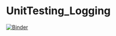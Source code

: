 # UnitTesting_Logging
[![Binder](https://mybinder.org/badge_logo.svg)](https://mybinder.org/v2/gh/beckceline/UnitTesting_Logging/HEAD)
